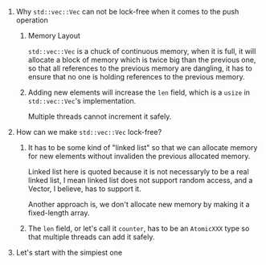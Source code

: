 1. Why `std::vec::Vec` can not be lock-free when it comes to the push operation

   1. Memory Layout

      `std::vec::Vec` is a chuck of continuous memory, when it is full, it will 
      allocate a block of memory which is twice big than the previous one, so 
      that all references to the previous memory are dangling, it has to ensure
      that no one is holding references to the previous memory.

   2. Adding new elements will increase the `len` field, which is a `usize` in 
      `std::vec::Vec`'s implementation.

      Multiple threads cannot increment it safely.

2. How can we make `std::vec::Vec` lock-free?

   1. It has to be some kind of "linked list" so that we can allocate memory for
      new elements without invaliden the previous allocated memory.

      Linked list here is quoted because it is not necessaryly to be a real linked
      list, I mean linked list does not support random access, and a Vector, I 
      believe, has to support it.

      Another approach is, we don't allocate new memory by making it a fixed-length
      array.

   2. The `len` field, or let's call it `counter`, has to be an `AtomicXXX` type
      so that multiple threads can add it safely.

3. Let's start with the simpiest one


